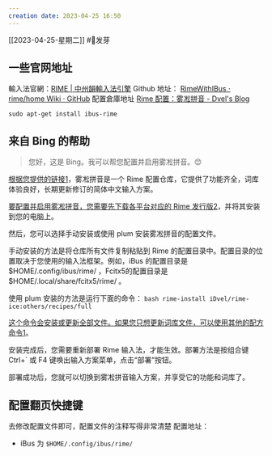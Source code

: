 ```yaml
---
creation date: 2023-04-25 16:50 
---
```

 [[2023-04-25-星期二]]  #🌱发芽
## 一些官网地址

輸入法官網：[RIME | 中州韻輸入法引擎](https://rime.im/)
Github 地址： [RimeWithIBus · rime/home Wiki · GitHub](https://github.com/rime/home/wiki/RimeWithIBus)
配置倉庫地址 [Rime 配置：雾凇拼音 - Dvel's Blog](https://dvel.me/posts/rime-ice/)
```shell
sudo apt-get install ibus-rime
```
## 来自 Bing 的帮助
> 您好，这是 Bing。我可以帮您配置并启用雾凇拼音。😊

[根据您提供的链接](https://rime.im/)[1](https://rime.im/)，雾凇拼音是一个 Rime 配置仓库，它提供了功能齐全，词库体验良好，长期更新修订的简体中文输入方案。

[要配置并启用雾凇拼音，您需要先下载各平台对应的 Rime 发行版](https://www.rime.jp/)[2](https://www.rime.jp/)，并将其安装到您的电脑上。

然后，您可以选择手动安装或使用 plum 安装雾凇拼音的配置文件。

手动安装的方法是将仓库所有文件复制粘贴到 Rime 的配置目录中。配置目录的位置取决于您使用的输入法框架。例如，iBus 的配置目录是$HOME/.config/ibus/rime/ ，Fcitx5的配置目录是 $HOME/.local/share/fcitx5/rime/ 。

使用 plum 安装的方法是运行下面的命令：
`bash rime-install iDvel/rime-ice:others/recipes/full`

[这个命令会安装或更新全部文件。如果您只想更新词库文件，可以使用其他的配方命令](https://rime.im/)[1](https://rime.im/)。

安装完成后，您需要重新部署 Rime 输入法，才能生效。部署方法是按组合键 Ctrl+` 或 F4 键唤出输入方案菜单，点击“部署”按钮。

部署成功后，您就可以切换到雾凇拼音输入方案，并享受它的功能和词库了。

## 配置翻页快捷键
去修改配置文件即可，配置文件的注释写得非常清楚
配置地址：
-   iBus 为 `$HOME/.config/ibus/rime/`